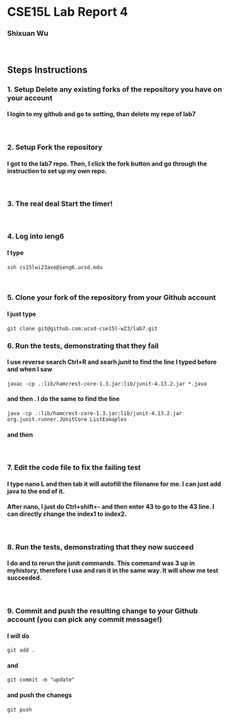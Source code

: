 # CSE15L Lab Report 4
### Shixuan Wu
&nbsp;
&nbsp;
## Steps Instructions

### 1. Setup Delete any existing forks of the repository you have on your account

#### I login to my github and go to setting, than delete my repo of lab7
&nbsp;

### 2. Setup Fork the repository
#### I got to the lab7 repo. Then, I click the fork button and go through the instruction to set up my own repo. 
&nbsp;
### 3. The real deal Start the timer!
&nbsp;
### 4. Log into ieng6
#### I type 
```
ssh cs15lwi23axe@ieng6.ucsd.edu
```
&nbsp;
### 5. Clone your fork of the repository from your Github account
#### I just type
```
git clone git@github.com:ucsd-cse15l-w23/lab7.git
```
<enter>

### 6. Run the tests, demonstrating that they fail
#### I use reverse search Ctrl+R and searh *junit* to find the line I typed before and when I saw 
```
javac -cp .:lib/hamcrest-core-1.3.jar:lib/junit-4.13.2.jar *.java
```
#### and then <enter>. I do the same to find the line 
```
java -cp .:lib/hamcrest-core-1.3.jar:lib/junit-4.13.2.jar org.junit.runner.JUnitCore ListExmaples
```

####  and then <enter>
&nbsp;

### 7. Edit the code file to fix the failing test
#### I type nano L and then tab it will autofill the filename for me. I can just add java to the end of it. 
#### After nano, I just do Ctrl+shift+- and then enter 43 to go to the 43 line. I can directly change the index1 to index2.   
&nbsp;
### 8. Run the tests, demonstrating that they now succeed
#### I do <up><up><up><enter> and <up><up><up><enter> to rerun the junit commands. This command was 3 up in myhistory, therefore I use <up> and ran it in the same way. It will show me test succeeded. 
&nbsp;
### 9. Commit and push the resulting change to your Github account (you can pick any commit message!)
####  I will do 
```
git add .
```
<enter>

#### and 
```
git commit -m "update"
```
<enter>

#### and push the chanegs
```
git push
```
<enter>

